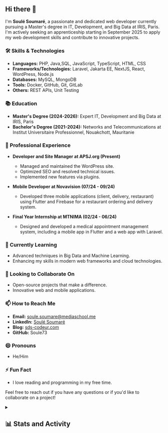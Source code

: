 ## Hi there 👋

I'm **Soulé Soumaré**, a passionate and dedicated web developer currently pursuing a Master's degree in IT, Development, and Big Data at IRIS, Paris. I'm actively seeking an apprenticeship starting in September 2025 to apply my web development skills and contribute to innovative projects.

### 🛠️ Skills & Technologies

- **Languages:** PHP, Java,SQL, JavaScript, TypeScript, HTML, CSS
- **Frameworks/Technologies:** Laravel, Jakarta EE, NextJS, React, WordPress, Node.js
- **Databases:** MySQL, MongoDB
- **Tools:** Docker, GitHub, Git, GitLab
- **Others:** REST APIs, Unit Testing

### 📚 Education

- **Master's Degree (2024-2026):** Expert IT, Development and Big Data at IRIS, Paris
- **Bachelor's Degree (2021-2024):** Networks and Telecommunications at Institut Universitaire Professionnel, Nouakchott, Mauritanie

### 💼 Professional Experience

- **Developer and Site Manager at APSJ.org (Present)**
  - Managed and maintained the WordPress site.
  - Optimized SEO and resolved technical issues.
  - Implemented new features via plugins.

- **Mobile Developer at Novavision (07/24 - 09/24)**
  - Developed three mobile applications (client, delivery, restaurant) using Flutter and Firebase for a restaurant ordering and delivery system.

- **Final Year Internship at MTNIMA (02/24 - 06/24)**
  - Designed and developed a medical appointment management system, including a mobile app in Flutter and a web app with Laravel.

### 🌱 Currently Learning

- Advanced techniques in Big Data and Machine Learning.
- Enhancing my skills in modern web frameworks and cloud technologies.

### 🤝 Looking to Collaborate On

- Open-source projects that make a difference.
- Innovative web and mobile applications.

### 📫 How to Reach Me

- **Email:** [soule.soumare@mediaschool.me](mailto:soule.soumare@mediaschool.me)
- **LinkedIn:** [Soulé Soumaré](https://www.linkedin.com/in/soulé-soumaré)
- **Blog:** [sds-codeur.com](https://sds-codeur.com)
- **GitHub:** Soule73

### 😄 Pronouns

- He/Him

### ⚡ Fun Fact

- I love reading and programming in my free time.

Feel free to reach out if you have any questions or if you'd like to collaborate on a project!

<details> 
  <summary><h2>📊 Stats and Activity</h2></summary>

  <h3>🔥 Streak Stats</h3>

  <!-- GitHub Readme Streak Stats - https://github.com/Soule73/github-readme-streak-stats -->
  <p>
    <a href="#">
      <!-- Use https://streak-stats.demolab.com or self-host with your own Vercel app - visit https://git.io/streak-stats for instructions -->
      <img title="🔥 Get streak stats for your profile at git.io/streak-stats" alt="Soule73's streak" 
        src="https://github-readme-streak-stats-eight.vercel.app/?user=Soule73&theme=codeSTACKr&hide_border=true&short_numbers=true"/>
    </a>
    <a href="#">
      <img src="https://github-profile-trophy.vercel.app/?username=Soule73&column=2&margin-w=15&margin-h=15&no-frame=true&theme=codeSTACKr&title=-Stars,-Followers,-Issues,-PullRequest,-Reviews" />
    </a>
    <p>🔥 Get streak stats for your profile at <a href="https://git.io/streak-stats">git.io/streak-stats</a></p>
  </p>

  <h3>💻 GitHub Profile Stats</h3>

  <!-- https://github.com/anuraghazra/github-readme-stats -->

  <a href="#">
  <img alt="Soule73's Github Stats" 
                src="https://denvercoder1-github-readme-stats.vercel.app/api/?username=Soule73&show_icons=true&include_all_commits=true&count_private=true&theme=codeSTACKr&hide_border=true" height="192px"/>
  </a>
  <a href="#">
    <img alt="Soule73's Top Languages" src="https://denvercoder1-github-readme-stats.vercel.app/api/top-langs/?username=Soule73&langs_count=8&layout=compact&theme=codeSTACKr&hide_border=true&hide=Jupyter%20Notebook,Roff" height="192px"/>
  </a>
  <br/>

  <b>Note:</b> Top languages is only a metric of the languages my public code consists of and doesn't reflect experience or skill level.

  <a href="https://github.com/ashutosh00710/github-readme-activity-graph"><img alt="Soule73's Activity Graph" src="https://github-readme-activity-graph.vercel.app/graph/?username=Soule73&bg_color=1F222E&color=F8D866&line=F85D7F&point=FFFFFF&hide_border=true" /></a>

  </details>
<!--
**Soule73/Soule73** is a ✨ _special_ ✨ repository because its `README.md` (this file) appears on your GitHub profile.

Here are some ideas to get you started:

- 🔭 I’m currently working on ...
- 🌱 I’m currently learning ...
- 👯 I’m looking to collaborate on ...
- 🤔 I’m looking for help with ...
- 💬 Ask me about ...
- 📫 How to reach me: ...
- 😄 Pronouns: ...
- ⚡ Fun fact: ...

https://github.com/abhisheknaiidu/awesome-github-profile-readme?tab=readme-ov-file#tools
-->
